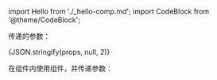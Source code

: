 
import Hello from './_hello-comp.md';
import CodeBlock from '@theme/CodeBlock';

传递的参数：

<CodeBlock className="language-json">{JSON.stringify(props, null, 2)}</CodeBlock>

在组件内使用组件，并传递参数：

<Hello name={props.compName} />
